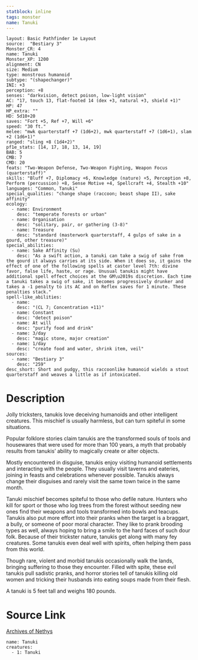 ```yaml
---
statblock: inline
tags: monster
name: Tanuki
---
```

```statblock
layout: Basic Pathfinder 1e Layout
source:  "Bestiary 3"
Monster_CR: 4
name: Tanuki
Monster_XP: 1200
alignment: CN
size: Medium
type: monstrous humanoid
subtype: "(shapechanger)"
INI: +3
perception: +8
senses: "darkvision, detect poison, low-light vision"
AC: "17, touch 13, flat-footed 14 (dex +3, natural +3, shield +1)"
HP: 47
HP_extra: ""
HD: 5d10+20
saves: "Fort +5, Ref +7, Will +6"
speed: "30 ft."
melee: "mwk quarterstaff +7 (1d6+2), mwk quarterstaff +7 (1d6+1), slam +2 (1d6+1)"
ranged: "sling +8 (1d4+2)"
pf1e_stats: [14, 17, 18, 13, 14, 19]
BAB: 5
CMB: 7
CMD: 20
feats: "Two-Weapon Defense, Two-Weapon Fighting, Weapon Focus (quarterstaff)"
skills: "Bluff +7, Diplomacy +6, Knowledge (nature) +5, Perception +8, Perform (percussion) +8, Sense Motive +4, Spellcraft +4, Stealth +10"
languages: "Common, Tanuki"
special_qualities: "change shape (raccoon; beast shape II), sake affinity"
ecology:
  - name: Environment
    desc: "temperate forests or urban"
  - name: Organisation
    desc: "solitary, pair, or gathering (3-8)"
  - name: Treasure
    desc: "standard (masterwork quarterstaff, 4 gulps of sake in a gourd, other treasure)"
special_abilities:
  - name: Sake Affinity (Su)
    desc: "As a swift action, a tanuki can take a swig of sake from the gourd it always carries at its side. When it does so, it gains the effect of one of the following spells at caster level 7th: divine favor, false life, haste, or rage. Unusual tanukis might have additional spell effect choices at the GM\u2019s discretion. Each time a tanuki takes a swig of sake, it becomes progressively drunker and takes a -1 penalty to its AC and on Reflex saves for 1 minute. These penalties stack."
spell-like_abilities:
  - name:
    desc: "(CL 7; Concentration +11)"
  - name: Constant
    desc: "detect poison"
  - name: At will
    desc: "purify food and drink"
  - name: 3/day
    desc: "magic stone, major creation"
  - name: 1/day
    desc: "create food and water, shrink item, veil"
sources:
  - name: "Bestiary 3"
    desc: "259"
desc_short: Short and pudgy, this raccoonlike humanoid wields a stout quarterstaff and weaves a little as if intoxicated.
```
# Description
Jolly tricksters, tanukis love deceiving humanoids and other intelligent creatures. This mischief is usually harmless, but can turn spiteful in some situations. 

Popular folklore stories claim tanukis are the transformed souls of tools and housewares that were used for more than 100 years, a myth that probably results from tanukis’ ability to magically create or alter objects.

Mostly encountered in disguise, tanukis enjoy visiting humanoid settlements and interacting with the people. They usually visit taverns and eateries, joining in feasts and celebrations whenever possible. Tanukis always change their disguises and rarely visit the same town twice in the same month.

Tanuki mischief becomes spiteful to those who defile nature. Hunters who kill for sport or those who log trees from the forest without seeding new ones find their weapons and tools transformed into bowls and teacups. Tanukis also put more effort into their pranks when the target is a braggart, a bully, or someone of poor moral character. They like to prank brooding types as well, always hoping to bring a smile to the hard faces of such dour folk. Because of their trickster nature, tanukis get along with many fey creatures. Some tanukis even deal well with spirits, often helping them pass from this world.

Though rare, violent and morbid tanukis occasionally walk the lands, bringing suffering to those they encounter. Filled with spite, these evil tanukis pull sadistic pranks, and horror stories tell of tanukis killing old women and tricking their husbands into eating soups made from their flesh.

A tanuki is 5 feet tall and weighs 180 pounds.
# Source Link
[Archives of Nethys](https://aonprd.com/MonsterDisplay.aspx?ItemName=Tanuki)
```encounter-table
name: Tanuki
creatures:
  - 1: Tanuki
```
